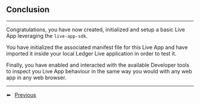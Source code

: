 ## Conclusion

---

Congratulations, you have now created, initialized and setup a basic Live App leveraging the `live-app-sdk`.

You have initialized the associated manifest file for this Live App and have imported it inside your local Ledger Live application in order to test it.

Finally, you have enabled and interacted with the available Developer tools to inspect you Live App behaviour in the same way you would with any web app in any web browser.

---

⬅️ <code>&nbsp;</code>[Previous](./4-test.md)
